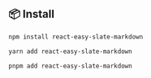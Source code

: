
## 📦 Install

```bash
npm install react-easy-slate-markdown
```
```bash
yarn add react-easy-slate-markdown
```
```bash
pnpm add react-easy-slate-markdown
```
